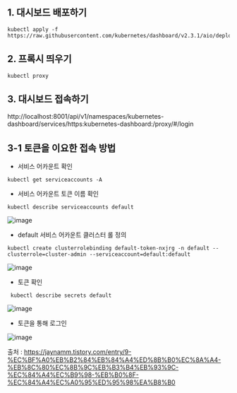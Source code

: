 ## 1. 대시보드 배포하기

```
kubectl apply -f https://raw.githubusercontent.com/kubernetes/dashboard/v2.3.1/aio/deploy/recommended.yaml
```

## 2. 프록시 띄우기

```
kubectl proxy
```

## 3. 대시보드 접속하기

http://localhost:8001/api/v1/namespaces/kubernetes-dashboard/services/https:kubernetes-dashboard:/proxy/#/login

## 3-1 토큰을 이요한 접속 방법

- 서비스 어카운트 확인

```
kubectl get serviceaccounts -A
```

- 서비스 어카운트 토큰 이름 확인

```
kubectl describe serviceaccounts default
```
![image](https://user-images.githubusercontent.com/81672260/147640802-d39bd32a-3337-438a-ae82-ab79f8f4724b.png)


- default 서비스 어카운트 클러스터 롤 정의

```
kubectl create clusterrolebinding default-token-nxjrg -n default --clusterrole=cluster-admin --serviceaccount=default:default
```
![image](https://user-images.githubusercontent.com/81672260/147640838-068c9c82-c719-449a-bbbd-cbed95643494.png)

- 토큰 확인

```
 kubectl describe secrets default
 ```
 ![image](https://user-images.githubusercontent.com/81672260/147640927-f75d4a56-f72b-452c-85ab-bb141c7e63ae.png)

- 토큰을 통해 로그인

![image](https://user-images.githubusercontent.com/81672260/147641004-6cf7fdf4-0320-4421-b69a-c6ad5c226778.png)


출처 : https://jaynamm.tistory.com/entry/9-%EC%BF%A0%EB%B2%84%EB%84%A4%ED%8B%B0%EC%8A%A4-%EB%8C%80%EC%8B%9C%EB%B3%B4%EB%93%9C-%EC%84%A4%EC%B9%98-%EB%B0%8F-%EC%84%A4%EC%A0%95%ED%95%98%EA%B8%B0

